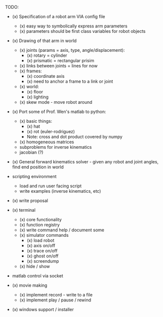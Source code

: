 TODO:

- (x) Specification of a robot arm VIA config file
    - (x) easy way to symbolically express arm parameters
    - (x) parameters should be first class variables for robot objects

- (x) Drawing of that arm in world
    - (x) joints (params = axis, type, angle/displacement):
        - (x) rotary = cylinder
        - (x) prismatic = rectangular prisim
    - (x) links between joints = lines for now
    - (x) frames:
        - (x) coordinate axis
        - (x) need to anchor a frame to a link or joint
    - (x) world:
        - (x) floor
        - (x) lighting
    - (x) skew mode - move robot around
    
- (x) Port some of Prof. Wen's matlab to python:
    - (x) basic things:
        - (x) hat
        - (x) rot (euler-rodriguez)
        - Note: cross and dot product covered by numpy
    - (x) homogeneous matrices
    - subproblems for inverse kinematics
    - jacobian (?)

- (x) General forward kinematics solver - given any robot and joint angles, find end position in world

- scripting environment
    - load and run user facing script
    - write examples (inverse kinematics, etc)

- (x) write proposal

- (x) terminal
    - (x) core functionality
    - (x) function registry
    - (x) write command help / document some
    - (x) simulator commands
        - (x) load robot
        - (x) axis on/off
        - (x) trace on/off
        - (x) ghost on/off
        - (x) screendump
    - (x) hide / show

- matlab control via socket

- (x) movie making
    - (x) implement record - write to a file 
    - (x) implement play / pause / rewind

- (x) windows support / installer
